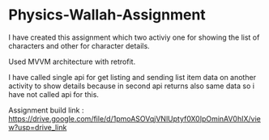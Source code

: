 # Physics-Wallah-Assignment
I have created this assignment which two activiy one for showing the list of characters and other for character details.

Used MVVM architecture with retrofit.

I have called single api for get listing and sending list item data on another activity to show details because in second api returns also same data so i have not called api for this.

Assignment build link : https://drive.google.com/file/d/1pmoASOVqjVNlUptyf0X0IpOminAV0hIX/view?usp=drive_link
